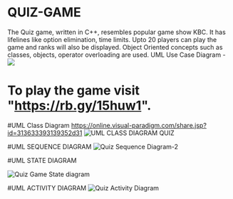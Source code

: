 # QUIZ-GAME
The Quiz game, written in C++, resembles popular game show KBC. It has lifelines like option elimination, time limits.
Upto 20 players can play the game and ranks will also be displayed.
Object Oriented concepts such as classes, objects, operator overloading are used.
UML Use Case Diagram - <img src="https://embed.creately.com/2iYpMihM5DO?token=BT7FlKnig9nVpZxQ&type=svg">
# To play the game visit "https://rb.gy/15huw1".
#UML Class Diagram https://online.visual-paradigm.com/share.jsp?id=313633393139352d31
![UML CLASS DIAGRAM QUIZ](https://user-images.githubusercontent.com/53908470/143273336-e0fbb2e3-24eb-446a-ae31-a45b2b6912ae.png)


#UML SEQUENCE DIAGRAM ![Quiz Sequence Diagram-2](https://user-images.githubusercontent.com/53908470/143272956-2725a6ae-c640-4d34-8e98-308c9b56e452.png)

#UML STATE DIAGRAM

![Quiz Game State diagram](https://user-images.githubusercontent.com/53908470/143280267-5f1cae0e-bae8-4653-997f-d2320394ed1d.png)

#UML ACTIVITY DIAGRAM
![Quiz Activity Diagram](https://user-images.githubusercontent.com/53908470/143286680-78f38f76-d410-4571-bbf2-6f535ea95200.png)

